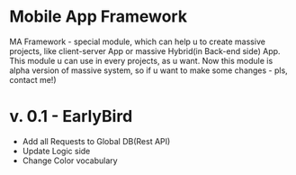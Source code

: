 # Mobile App Framework

MA Framework - special module, which can help u to create massive projects, like client-server App or massive Hybrid(in Back-end side) App.
This module u can use in every projects, as u want. Now this module is alpha version of massive system, so if u want to make some changes - pls, contact me!)

# v. 0.1 - EarlyBird
 
 - Add all Requests to Global DB(Rest API)
 - Update Logic side
 - Change Color vocabulary
